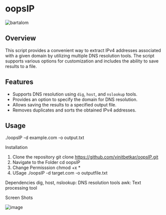 # oopsIP

![bartalom](https://github.com/vinitbetkar/oopsIP/assets/114536926/fee21440-0222-4865-a4f5-41bc6c15fbef)


## Overview
This script provides a convenient way to extract IPv4 addresses associated with a given domain by utilizing multiple DNS resolution tools. The script supports various options for customization and includes the ability to save results to a file.

## Features
- Supports DNS resolution using `dig`, `host`, and `nslookup` tools.
- Provides an option to specify the domain for DNS resolution.
- Allows saving the results to a specified output file.
- Removes duplicates and sorts the obtained IPv4 addresses.

## Usage

./oopsIP -d example.com -o output.txt

Installation

1. Clone the repository
  git clone https://github.com/vinitbetkar/oopsIP.git
2. Navigate to the Folder
   cd oopsIP
3. Change Permisssion
  chmod +x *
4. USage
   ./oopsIP -d target.com -o outputfile.txt 
  

   

Dependencies
dig, host, nslookup: DNS resolution tools
awk: Text processing tool

Screen Shots


![image](https://github.com/vinitbetkar/oopsIP/assets/114536926/acb65524-b619-4ecb-82a4-724adb1263f0)
